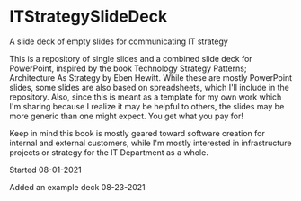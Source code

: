 # ITStrategySlideDeck
A slide deck of empty slides for communicating IT strategy

This is a repository of single slides and a combined slide deck for PowerPoint, inspired by the book Technology Strategy Patterns; Architecture As Strategy by Eben Hewitt.  While these are mostly PowerPoint slides, some slides are also based on spreadsheets, which I'll include in the repository.  Also, since this is meant as a template for my own work which I'm sharing because I realize it may be helpful to others, the slides may be more generic than one might expect.  You get what you pay for!

Keep in mind this book is mostly geared toward software creation for internal and external customers, while I'm mostly interested in infrastructure projects or strategy for the IT Department as a whole.

Started 08-01-2021

Added an example deck 08-23-2021
